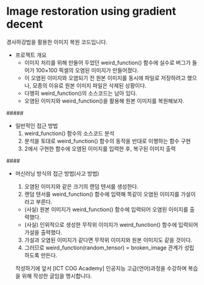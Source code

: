 # Image restoration using gradient decent

경사하강법을 활용한 이미지 복원 코드입니다.


- 프로젝트 개요
  - 이미지 처리를 위해 만들어 두었던 weird_function() 함수에 실수로 버그가 들어가 100×100 픽셀의 오염된 미미지가 만들어졌다. 
  - 이 오염된 이미지와 오염되기 전 원본 이미지를 동시에 파일로 저장하려고 했으나, 모종의 이유로 원본 이미지 파일은 삭제된 상황이다. 
  - 다행히 weird_function()의 소스코드는 남아 있다. 
  - 오염된 이미지와 weird_function()을 활용해 원본 이미지를 복원해보자.
  
#####<br>
- 일반적인 접근 방법
  1. weird_function() 함수의 소스코드 분석
  2. 분석을 토대로 weird_function() 함수의 동작을 반대로 이행하는 함수 구현
  3. 2에서 구현한 함수에 오염된 이미지를 입력한 후, 복구된 이미지 출력
  
####<br>
- 머신러닝 방식의 접근 방법(사고 방법)
  1. 오염된 이미지와 같은 크기의 랜덤 텐서를 생성한다.
  2. 랜덤 텐서를 weird_function() 함수에 입력해 똑같이 오염된 이미지를 가설이라고 부른다.
    - (사실) 원본 이미지가 weird_function() 함수에 입력되어 오염된 이미지를 출력했다.
    - (사실) 인위적으로 생성한 무작위 이미지가 weird_function() 함수에 입력되어 가설을 출력했다.
  3. 가설과 오염된 이미지가 같다면 무작위 이미지와 원본 이미지도 같을 것이다.
  4. 그러므로 weird_function(random_tensor) = broken_image 관계가 성립하도록 만든다.
  
  
  작성하기에 앞서 [ICT COG Academy] 인공지능 고급(언어)과정을 수강하며 복습을 위해 작성한 글임을 명시합니다.
